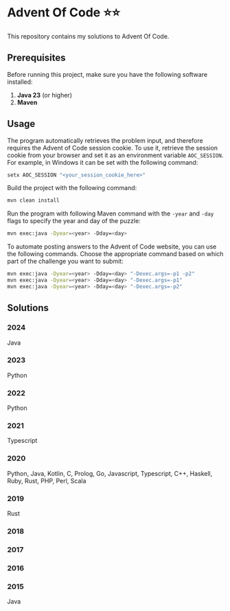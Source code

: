 # Advent Of Code ⭐⭐

This repository contains my solutions to Advent Of Code.

## Prerequisites

Before running this project, make sure you have the following software installed:

1. **Java 23** (or higher)  
2. **Maven**

## Usage

The program automatically retrieves the problem input, and therefore requires the Advent of Code session cookie. To use it, retrieve the session cookie from your browser and set it as an environment variable `AOC_SESSION`. For example, in Windows it can be set with the following command:

```bash
setx AOC_SESSION "<your_session_cookie_here>"
```

Build the project with the following command:

```bash
mvn clean install
```

Run the program with following Maven command with the `-year` and `-day` flags to specify the year and day of the puzzle:

```bash
mvn exec:java -Dyear=<year> -Dday=<day>
```

To automate posting answers to the Advent of Code website, you can use the following commands. Choose the appropriate command based on which part of the challenge you want to submit:

```bash
mvn exec:java -Dyear=<year> -Dday=<day> "-Dexec.args=-p1 -p2"
mvn exec:java -Dyear=<year> -Dday=<day> "-Dexec.args=-p1"
mvn exec:java -Dyear=<year> -Dday=<day> "-Dexec.args=-p2"
```

## Solutions

### 2024

Java

### 2023

Python

### 2022

Python

### 2021

Typescript

### 2020

Python, Java, Kotlin, C, Prolog, Go, Javascript, Typescript, C++, Haskell, Ruby, Rust, PHP, Perl, Scala

### 2019

Rust

### 2018

### 2017

### 2016

### 2015

Java
